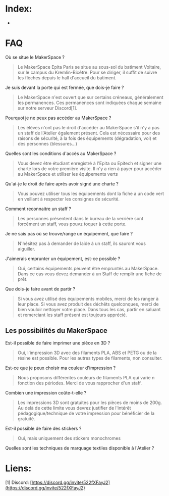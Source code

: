 # Index:

+ 

# FAQ

Où se situe le MakerSpace ?
> Le MakerSpace Epita Paris se situe au sous-sol du batiment Voltaire, sur le campus du Kremlin-Bicêtre. Pour se diriger, il suffit de suivre les flèches depuis le hall d'accueil du batiment.

Je suis devant la porte qui est fermée, que dois-je faire ?
> Le MakerSpace n'est ouvert que sur certains créneaux, généralement les permanences. Ces permanences sont indiquées chaque semaine sur notre serveur Discord[1].

Pourquoi je ne peux pas accéder au MakerSpace ?
> Les élèves n'ont pas le droit d'accéder au MakerSpace s'il n'y a pas un staff de l'Atelier également présent. Cela est nécessaire pour des raisons de sécurité, à la fois des équipements (dégradation, vol) et des personnes (blessures...)

Quelles sont les conditions d'accès au MakerSpace ?
> Vous devez être étudiant enregistré à l'Epita ou Epitech et signer une charte lors de votre première visite. Il n'y a rien à payer pour accéder au MakerSpace et utiliser les équipements verts

Qu'ai-je le droit de faire après avoir signé une charte ?
> Vous pouvez utiliser tous les équipements dont la fiche a un code vert en veillant à respecter les consignes de sécurité.

Comment reconnaitre un staff ?
> Les personnes présentent dans le bureau de la verrière sont forcément un staff, vous pouvz toquer à cette porte.

Je ne sais pas où se trouve/range un équipement, que faire ?
> N'hésitez pas à demander de laide à un staff, ils sauront vous aiguiller.

J'aimerais emprunter un équipement, est-ce possible ?
> Oui, certains équipements peuvent être empruntés au MakerSpace. Dans ce cas vous devez demander à un Staff de remplir une fiche de prêt.

Que dois-je faire avant de partir ?
> Si vous avez utilisé des équipements mobiles, merci de les ranger à leur place. Si vous avez produit des déchêts quelconques, merci de bien vouloir nettoyer votre place. Dans tous les cas, partir en saluant et remerciant les staff présent est toujours apprécié.

## Les possibilités du MakerSpace

Est-il possible de faire imprimer une pièce en 3D ?
> Oui, l'impression 3D avec des filaments PLA, ABS et PETG ou de la résine est possible. Pour les autres types de filaments, non consulter.

Est-ce que je peux choisir ma couleur d'impression ?
> Nous proposons différentes couleurs de filaments PLA qui varie n fonction des périodes. Merci de vous rapprocher d'un staff.

Combien une impression coûte-t-elle ?
> Les impressions 3D sont gratuites pour les pièces de moins de 200g. Au delà de cette limite vous devrez justifier de l'intérêt pédagogique/technique de votre impression pour bénéficier de la gratuité.

Est-il possible de faire des stickers ?
> Oui, mais uniquement des stickers monochromes

Quelles sont les techniques de marquage textiles disponible à l'Atelier ?
>

# Liens: 

[1] Discord: [https://discord.gg/invite/522fXFayJ2](https://discord.gg/invite/522fXFayJ2)
